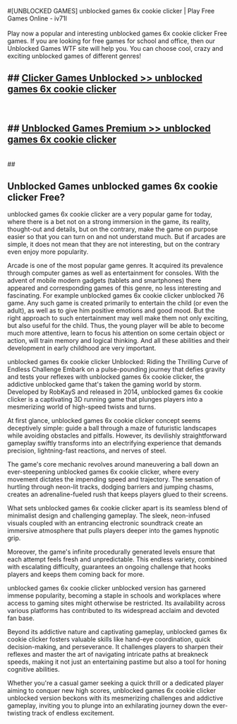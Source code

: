 #[UNBLOCKED GAMES] unblocked games 6x cookie clicker | Play Free Games Online - iv71l <br>
<br>
Play now a popular and interesting unblocked games 6x cookie clicker Free games. If you are looking for free games for school and office, then our Unblocked Games WTF site will help you. You can choose cool, crazy and exciting unblocked games of different genres!


## ##  [Clicker Games Unblocked >> unblocked games 6x cookie clicker](http://freeplayer.one?title=unblocked_games_6x_cookie_clicker&ref=22)
  <br>

##  ## [Unblocked Games Premium >> unblocked games 6x cookie clicker](http://freeplayer.one?title=unblocked_games_6x_cookie_clicker&ref=22)
  <br>
  ##



## Unblocked Games unblocked games 6x cookie clicker Free?

unblocked games 6x cookie clicker are a very popular game for today, where there is a bet not on a strong immersion in the game, its reality, thought-out and details, but on the contrary, make the game on purpose easier so that you can turn on and not understand much. But if arcades are simple, it does not mean that they are not interesting, but on the contrary even enjoy more popularity.

Arcade is one of the most popular game genres. It acquired its prevalence through computer games as well as entertainment for consoles. With the advent of mobile modern gadgets (tablets and smartphones) there appeared and corresponding games of this genre, no less interesting and fascinating. For example unblocked games 6x cookie clicker unblocked 76 game. Any such game is created primarily to entertain the child (or even the adult), as well as to give him positive emotions and good mood. But the right approach to such entertainment may well make them not only exciting, but also useful for the child. Thus, the young player will be able to become much more attentive, learn to focus his attention on some certain object or action, will train memory and logical thinking. And all these abilities and their development in early childhood are very important.

unblocked games 6x cookie clicker Unblocked: Riding the Thrilling Curve of Endless Challenge
Embark on a pulse-pounding journey that defies gravity and tests your reflexes with unblocked games 6x cookie clicker, the addictive unblocked game that's taken the gaming world by storm. Developed by RobKayS and released in 2014, unblocked games 6x cookie clicker is a captivating 3D running game that plunges players into a mesmerizing world of high-speed twists and turns.

At first glance, unblocked games 6x cookie clicker concept seems deceptively simple: guide a ball through a maze of futuristic landscapes while avoiding obstacles and pitfalls. However, its devilishly straightforward gameplay swiftly transforms into an electrifying experience that demands precision, lightning-fast reactions, and nerves of steel.

The game's core mechanic revolves around maneuvering a ball down an ever-steepening unblocked games 6x cookie clicker, where every movement dictates the impending speed and trajectory. The sensation of hurtling through neon-lit tracks, dodging barriers and jumping chasms, creates an adrenaline-fueled rush that keeps players glued to their screens.

What sets unblocked games 6x cookie clicker apart is its seamless blend of minimalist design and challenging gameplay. The sleek, neon-infused visuals coupled with an entrancing electronic soundtrack create an immersive atmosphere that pulls players deeper into the games hypnotic grip.

Moreover, the game's infinite procedurally generated levels ensure that each attempt feels fresh and unpredictable. This endless variety, combined with escalating difficulty, guarantees an ongoing challenge that hooks players and keeps them coming back for more.

unblocked games 6x cookie clicker unblocked version has garnered immense popularity, becoming a staple in schools and workplaces where access to gaming sites might otherwise be restricted. Its availability across various platforms has contributed to its widespread acclaim and devoted fan base.

Beyond its addictive nature and captivating gameplay, unblocked games 6x cookie clicker fosters valuable skills like hand-eye coordination, quick decision-making, and perseverance. It challenges players to sharpen their reflexes and master the art of navigating intricate paths at breakneck speeds, making it not just an entertaining pastime but also a tool for honing cognitive abilities.

Whether you're a casual gamer seeking a quick thrill or a dedicated player aiming to conquer new high scores, unblocked games 6x cookie clicker unblocked version beckons with its mesmerizing challenges and addictive gameplay, inviting you to plunge into an exhilarating journey down the ever-twisting track of endless excitement.